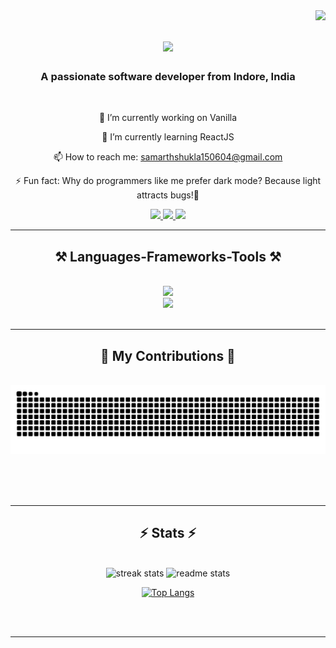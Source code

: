 <img align="right" src="https://visitor-badge.laobi.icu/badge?page_id=samarthshukla6.samarthshukla6" />

<h1 align="center">
    <img src="https://readme-typing-svg.herokuapp.com/?font=Righteous&size=35&center=true&vCenter=true&width=500&height=70&duration=4000&lines=Hi+There!+👋;+I'm+Samarth+Shukla!;" />
</h1>

<h3 align="center">A passionate software developer from Indore, India</h3>

<br/>

<div align="center">
 
🔭 I’m currently working on Vanilla

🌱 I’m currently learning ReactJS 

📫 How to reach me: samarthshukla150604@gmail.com

⚡ Fun fact: Why do programmers like me prefer dark mode? Because light attracts bugs!🐞

 </div>
 
<div align="center"> 
  <a href="samarthshukla150604@gmail.com">
    <img src="https://img.shields.io/badge/Gmail-333333?style=for-the-badge&logo=gmail&logoColor=red" />
  </a>
  <a href="https://linkedin.com/in/samarth-shukla-0191a2271" target="_blank">
    <img src="https://img.shields.io/badge/LinkedIn-0077B5?style=for-the-badge&logo=linkedin&logoColor=white" target="_blank" />
  </a>
  <a href=" " target="_blank">
     <img src="https://img.shields.io/badge/Portfolio-FF5722?style=for-the-badge&logo=todoist&logoColor=white" target="_blank" /> <!-- sqlite, safari, google-chrome are other good icon options -->
  </a>
</div>

 <hr/>
 
<h2 align="center">⚒️ Languages-Frameworks-Tools ⚒️</h2>
<br/>
<div align="center">
    <img src="https://skillicons.dev/icons?i=html,css,vscode,github,tailwind,bootstrap" /> <br>
    <img src="https://skillicons.dev/icons?i=python,javascript,c,cpp,mysql" /><br>
</div>

<br/>
<hr/>

<div align="center">
  <h2>🐍 My Contributions 🐍</h2>
  <br>
  <img alt="snake eating my contributions" src="https://raw.githubusercontent.com/samarthshukla6/samarthshukla6/output/github-contribution-grid-snake.svg" />
  
  <br/><br/><br/>
</div>

<hr/>

<h2 align="center">⚡ Stats ⚡</h2>
<br>
<div align=center>
  <img width=413 src="https://streak-stats.demolab.com/?user=samarthshukla6&count_private=true&theme=react&border_radius=10" alt="streak stats"/>
  <img width=390 src="https://github-readme-stats.vercel.app/api?username=samarthshukla6&count_private=true&show_icons=true&theme=react&rank_icon=github&border_radius=10" alt="readme stats" />
  <br/>
    
 [![Top Langs](https://github-readme-stats.vercel.app/api/top-langs/?username=samarthshukla6&&count_private=true&show_icons=true&theme=react&rank_icon=github&border_radius=10)](https://github.com/samarthshukla6/github-readme-stats)
    
</div>
</div>

<br/><br/>

<hr/>

<br/>
